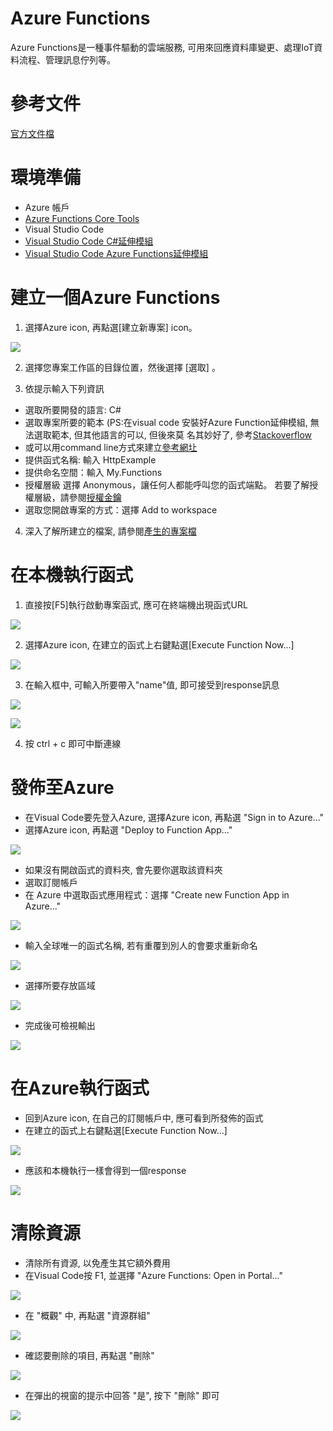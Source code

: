 # Azure Functions
Azure Functions是一種事件驅動的雲端服務, 可用來回應資料庫變更、處理IoT資料流程、管理訊息佇列等。

# 參考文件
[官方文件檔](https://docs.microsoft.com/zh-tw/azure/azure-functions/)

# 環境準備
  - Azure 帳戶
  - [Azure Functions Core Tools](https://docs.microsoft.com/zh-tw/azure/azure-functions/functions-run-local?tabs=windows%2Ccsharp%2Cbash#install-the-azure-functions-core-tools)
  - Visual Studio Code
  - [Visual Studio Code C#延伸模組](https://marketplace.visualstudio.com/items?itemName=ms-dotnettools.csharp)
  - [Visual Studio Code Azure Functions延伸模組](https://marketplace.visualstudio.com/items?itemName=ms-azuretools.vscode-azurefunctions)

# 建立一個Azure Functions
  1. 選擇Azure icon, 再點選[建立新專案] icon。
  
  ![](Images/00.png)
  
  2. 選擇您專案工作區的目錄位置，然後選擇 [選取] 。
  
  3. 依提示輸入下列資訊
  - 選取所要開發的語言: C#
  - 選取專案所要的範本 (PS:在visual code 安裝好Azure Function延伸模組, 無法選取範本, 但其他語言的可以, 但後來莫  名其妙好了, 參考[Stackoverflow](https://stackoverflow.com/questions/65214019/%20%20triggers-list-not-showing-for-c-sharp-in-visual-studio-code-windows-os-for-azure)
  - 或可以用command line方式來建立[參考網圵](https://docs.microsoft.com/en-us/azure/azure-functions/create-first-function-cli-csharp?tabs=azure-cli%2Cbrowser)
  - 提供函式名稱: 輸入 HttpExample
  - 提供命名空間：輸入 My.Functions
  - 授權層級 選擇 Anonymous，讓任何人都能呼叫您的函式端點。 若要了解授權層級，請參閱[授權金鑰](https://docs.microsoft.com/zh-tw/azure/azure-functions/functions-bindings-http-webhook-trigger?tabs=csharp#authorization-keys)
  - 選取您開啟專案的方式：選擇 Add to workspace
  4. 深入了解所建立的檔案, 請參閱[產生的專案檔](https://docs.microsoft.com/zh-tw/azure/azure-functions/functions-develop-vs-code?tabs=csharp#generated-project-files)
  
# 在本機執行函式
  1. 直接按[F5]執行啟動專案函式, 應可在終端機出現函式URL
  
  ![](Images/01.png)
  
  2. 選擇Azure icon, 在建立的函式上右鍵點選[Execute Function Now...]
  
  ![](Images/02.png)
  
  3. 在輸入框中, 可輸入所要帶入"name"值, 即可接受到response訊息
  
  ![](Images/03.png)
  
  ![](Images/04.png)
  
  4. 按 ctrl + c 即可中斷連線
  
# 發佈至Azure
  - 在Visual Code要先登入Azure, 選擇Azure icon, 再點選 "Sign in to Azure..."
  - 選擇Azure icon, 再點選 "Deploy to Function App..."
  
  ![](Images/05.png)
  
  - 如果沒有開啟函式的資料夾, 會先要你選取該資料夾
  - 選取訂閱帳戶
  - 在 Azure 中選取函式應用程式：選擇 "Create new Function App in Azure..."
  
  ![](Images/06.png)
  
  - 輸入全球唯一的函式名稱, 若有重覆到別人的會要求重新命名
  
  ![](Images/07.png)
  
  - 選擇所要存放區域
  
  ![](Images/08.png)
  
  - 完成後可檢視輸出
  
  ![](Images/09.png)
  
# 在Azure執行函式
  - 回到Azure icon, 在自己的訂閱帳戶中, 應可看到所發佈的函式
  - 在建立的函式上右鍵點選[Execute Function Now...]
  
  ![](Images/10.png)
  
  - 應該和本機執行一樣會得到一個response
  
  ![](Images/11.png)

# 清除資源
  - 清除所有資源, 以免產生其它額外費用
  - 在Visual Code按 F1, 並選擇 "Azure Functions: Open in Portal..."

  ![](Images/12.png)

  - 在 "概觀" 中, 再點選 "資源群組"

  ![](Images/13.png)

  - 確認要刪除的項目, 再點選 "刪除" 

  ![](Images/14.png)

  - 在彈出的視窗的提示中回答 "是", 按下 "刪除" 即可

   ![](Images/15.png)


